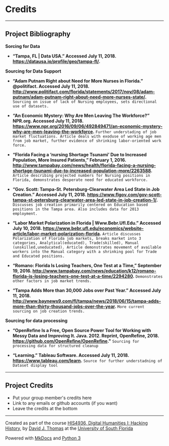 # Credits

---

## Project Bibliography

**Sorcing for Data**

* **“Tampa, FL | Data USA.” Accessed July 11, 2018. https://datausa.io/profile/geo/tampa-fl/.**

**Sourcing for Data Support**

* **“Adam Putnam Right about Need for More Nurses in Florida.” @politifact. Accessed July 11, 2018. http://www.politifact.com/florida/statements/2017/nov/08/adam-putnam/adam-putnam-right-about-need-more-nurses-state/.**
	`Sourcing on issue of lack of Nursing employees, sets directional use of datasets.`

* **“An Economic Mystery: Why Are Men Leaving The Workforce?” NPR.org. Accessed July 11, 2018. https://www.npr.org/2016/09/06/492849471/an-economic-mystery-why-are-men-leaving-the-workforce.**
	`Further understading of job market fluctuations. Article deals with exoduse of working age men from job market, further evidence of shrinking labor-oriented work force.`

* **“Florida Facing a ‘nursing Shortage Tsunami’ Due to Increased Population, More Insured Patients,” February 1, 2016. http://www.tampabay.com/news/health/florida-facing-a-nursing-shortage-tsunami-due-to-increased-population-more/2263588.**
	`Article describing projected numbers for Nursing positions in Florida, demonstrates desperate need for educated workforce.`

* **“Gov. Scott: Tampa-St. Petersburg-Clearwater Area Led State in Job Creation.” Accessed July 11, 2018. https://www.flgov.com/gov-scott-tampa-st-petersburg-clearwater-area-led-state-in-job-creation-1/.**
	`Discusses job creation primarily centered on Education based positions in the Tampa area. Also includes data for 2013 employment.`
	
* **“Labor Market Polarization in Florida | Www.Bebr.Ufl.Edu.” Accessed July 10, 2018. https://www.bebr.ufl.edu/economics/website-article/labor-market-polarization-florida.**
	`Article discusses Polarization of Florida job markets, breaks market into 3 categories, Analytical(educated), Trade(skilled), Manual (unskilled,uneducated). Article demonstrates movement of available workers into the Manual category with a shrinking pool for Trade and Educated positions.`
	
* **“Romano: Florida Is Losing Teachers, One Test at a Time,” September 19, 2016. http://www.tampabay.com/news/education/k12/romano-florida-is-losing-teachers-one-test-at-a-time/2294280.**
	`Demonstrates other factors in job market trends.`
	
* **“Tampa Adds More than 30,000 Jobs over Past Year.” Accessed July 11, 2018. http://www.baynews9.com/fl/tampa/news/2018/06/15/tampa-adds-more-than-thirty-thousand-jobs-over-the-year.**
	`More current sourcing on job creation trends. `
	
**Sourcing for data processing**

* **“OpenRefine Is a Free, Open Source Power Tool for Working with Messy Data and Improving It. Java. 2012. Reprint, OpenRefine, 2018. https://github.com/OpenRefine/OpenRefine."**
	`Sourcing for processing data for structured cleanup`

* **“Learning.” Tableau Software. Accessed July 11, 2018. https://www.tableau.com/learn.**
	`Source for further understadning of Dataset display tool`

---

## Project Credits

* Put your group member's credits here
* Link to any emails or github accounts (if you want)
* Leave the credits at the bottom

---

Created as part of the course [HIS4936, Digital Humanities I: Hacking History](https://hacking-history.readthedocs.io), by [David J. Thomas](https://github.com/thePortus) at the [University of South Florida](https://www.usf.edu)

Powered with [MkDocs](https://mkdocs.org) and [Python 3](https://python.org)
